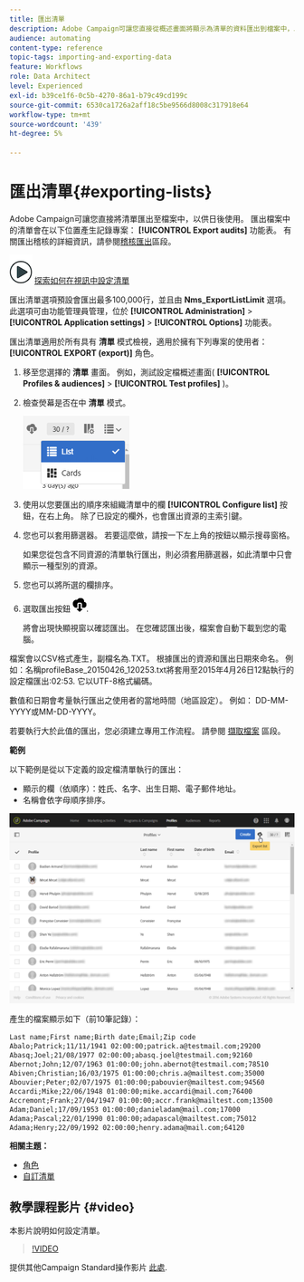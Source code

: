```yaml
---
title: 匯出清單
description: Adobe Campaign可讓您直接從概述畫面將顯示為清單的資料匯出到檔案中，以供日後使用。
audience: automating
content-type: reference
topic-tags: importing-and-exporting-data
feature: Workflows
role: Data Architect
level: Experienced
exl-id: b39ce1f6-0c5b-4270-86a1-b79c49cd199c
source-git-commit: 6530ca1726a2aff18c5be9566d8008c317918e64
workflow-type: tm+mt
source-wordcount: '439'
ht-degree: 5%

---
```


# 匯出清單{#exporting-lists}

Adobe Campaign可讓您直接將清單匯出至檔案中，以供日後使用。 匯出檔案中的清單會在以下位置產生記錄專案： **[!UICONTROL Export audits]** 功能表。 有關匯出稽核的詳細資訊，請參閱[稽核匯出](../../administration/using/auditing-export-logs.md)區段。

![](assets/do-not-localize/how-to-video.png) [探索如何在視訊中設定清單](#video)

匯出清單選項預設會匯出最多100,000行，並且由 **Nms_ExportListLimit** 選項。 此選項可由功能管理員管理，位於 **[!UICONTROL Administration]** > **[!UICONTROL Application settings]** > **[!UICONTROL Options]** 功能表。

匯出清單適用於所有具有 **清單** 模式檢視，適用於擁有下列專案的使用者： **[!UICONTROL EXPORT (export)]** 角色。

1. 移至您選擇的 **清單** 畫面。 例如，測試設定檔概述畫面( **[!UICONTROL Profiles & audiences]** > **[!UICONTROL Test profiles]** )。
1. 檢查熒幕是否在中 **清單** 模式。

   ![](assets/export_list_mode_switch.png)

1. 使用以您要匯出的順序來組織清單中的欄 **[!UICONTROL Configure list]** 按鈕，在右上角。 除了已設定的欄外，也會匯出資源的主索引鍵。
1. 您也可以套用篩選器。 若要這麼做，請按一下左上角的按鈕以顯示搜尋窗格。

   如果您從包含不同資源的清單執行匯出，則必須套用篩選器，如此清單中只會顯示一種型別的資源。

1. 您也可以將所選的欄排序。
1. 選取匯出按鈕 ![](assets/exportlistbutton.png).

   將會出現快顯視窗以確認匯出。 在您確認匯出後，檔案會自動下載到您的電腦。

檔案會以CSV格式產生，副檔名為.TXT。 根據匯出的資源和匯出日期來命名。 例如：名稱profileBase_20150426_120253.txt將套用至2015年4月26日12點執行的設定檔匯出:02:53. 它以UTF-8格式編碼。

數值和日期會考量執行匯出之使用者的當地時間（地區設定）。 例如： DD-MM-YYYY或MM-DD-YYYY。

若要執行大於此值的匯出，您必須建立專用工作流程。 請參閱 [擷取檔案](../../automating/using/extract-file.md) 區段。

**範例**

以下範例是從以下定義的設定檔清單執行的匯出：

* 顯示的欄（依順序）：姓氏、名字、出生日期、電子郵件地址。
* 名稱會依字母順序排序。

![](assets/export_list_example1.png)

產生的檔案顯示如下（前10筆記錄）：

```
Last name;First name;Birth date;Email;Zip code
Abalo;Patrick;11/11/1941 02:00:00;patrick.a@testmail.com;29200
Abasq;Joel;21/08/1977 02:00:00;abasq.joel@testmail.com;92160
Abernot;John;12/07/1963 01:00:00;john.abernot@testmail.com;78510
Abiven;Christian;16/03/1975 01:00:00;chris.a@mailtest.com;35000
Abouvier;Peter;02/07/1975 01:00:00;pabouvier@mailtest.com;94560
Accardi;Mike;22/06/1948 01:00:00;mike.accardi@mail.com;76400
Accremont;Frank;27/04/1947 01:00:00;accr.frank@mailtest.com;13500
Adam;Daniel;17/09/1953 01:00:00;danieladam@mail.com;17000
Adama;Pascal;22/01/1990 01:00:00;adapascal@mailtest.com;75012
Adama;Henry;22/09/1992 02:00:00;henry.adama@mail.com;64120
```

**相關主題：**

* [角色](../../administration/using/list-of-roles.md)
* [自訂清單](../../start/using/customizing-lists.md)

## 教學課程影片 {#video}

本影片說明如何設定清單。

>[!VIDEO](https://video.tv.adobe.com/v/25288/?quality=12)

提供其他Campaign Standard操作影片 [此處](https://experienceleague.adobe.com/docs/campaign-standard-learn/tutorials/overview.html?lang=zh-Hant).
